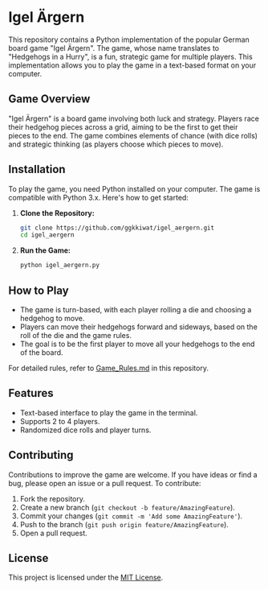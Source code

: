 # Igel Ärgern

This repository contains a Python implementation of the popular German board game "Igel Ärgern". The game, whose name translates to "Hedgehogs in a Hurry", is a fun, strategic game for multiple players. This implementation allows you to play the game in a text-based format on your computer.

## Game Overview

"Igel Ärgern" is a board game involving both luck and strategy. Players race their hedgehog pieces across a grid, aiming to be the first to get their pieces to the end. The game combines elements of chance (with dice rolls) and strategic thinking (as players choose which pieces to move).

## Installation

To play the game, you need Python installed on your computer. The game is compatible with Python 3.x. Here's how to get started:

1. **Clone the Repository:**
   ```bash
   git clone https://github.com/ggkkiwat/igel_aergern.git
   cd igel_aergern
   ```

2. **Run the Game:**
   ```bash
   python igel_aergern.py
   ```

## How to Play

- The game is turn-based, with each player rolling a die and choosing a hedgehog to move.
- Players can move their hedgehogs forward and sideways, based on the roll of the die and the game rules.
- The goal is to be the first player to move all your hedgehogs to the end of the board.

For detailed rules, refer to [Game_Rules.md](Game_Rules.md) in this repository.

## Features

- Text-based interface to play the game in the terminal.
- Supports 2 to 4 players.
- Randomized dice rolls and player turns.

## Contributing

Contributions to improve the game are welcome. If you have ideas or find a bug, please open an issue or a pull request. To contribute:

1. Fork the repository.
2. Create a new branch (`git checkout -b feature/AmazingFeature`).
3. Commit your changes (`git commit -m 'Add some AmazingFeature'`).
4. Push to the branch (`git push origin feature/AmazingFeature`).
5. Open a pull request.

## License

This project is licensed under the [MIT License](LICENSE).
